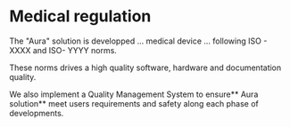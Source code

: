 # Medical regulation

The "Aura" solution is developped ... medical device ...  following ISO - XXXX and ISO- YYYY norms.

These norms drives a high quality software, hardware and documentation quality.

We also implement a Quality Management System to ensure** Aura solution** meet users requirements and safety along each phase of developments.

